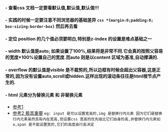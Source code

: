 
#### - 查看css 文档一定要看默认值,默认值,默认值!!!

#### - 实践的时候一定要注意不同浏览器的基础差异 ```css *{margin:0;padding:0; box-sizing:border-box}``` 然后再去看

#### - 定位 position 的几个值必须要明白,特别是z-index 的设置是难点基础之一

#### - width 默认值是auto; 如果设置了100%,结果将是非常不同.它会真的按照父容易的宽度*100%设置自己的宽度.而auto 则是以content 区域为基准,自动撑满的.

#### - overflow 的默认值是visible 是不裁剪的,所以边框有时候会超出父容器,这是正常的,因为没有设置auto,scroll或hidden.这样出现的滚动条往往是html根节点产生的.

#### - html 元素分为替换元素 和 非替换元素 
  - [参考1](https://www.cnblogs.com/WebShare-hilda/p/4713890.html) 
  - [参考2 极其重要](http://www.aichengxu.com/other/3124775.htm)
```eg: input 是可以设置宽高的,img 是替换行内元素 因为它们是替换行内元素虽然具有内在宽高,但设置css 宽高的优先级比它们自身的高,非替换行内元素如 a,span 是不能设置宽的,它们的高度由行高决定```




      
